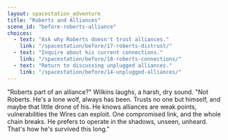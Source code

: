 ```yaml
---
layout: spacestation_adventure
title: "Roberts and Alliances"
scene_id: "before-roberts-alliance"
choices:
  - text: "Ask why Roberts doesn't trust alliances."
    link: "/spacestation/before/17-roberts-distrust/"
  - text: "Inquire about his current connections."
    link: "/spacestation/before/18-roberts-connections/"
  - text: "Return to discussing unplugged alliances."
    link: "/spacestation/before/14-unplugged-alliances/"
---
```


"Roberts part of an alliance?" Wilkins laughs, a harsh, dry sound. "Not Roberts. He's a lone wolf, always has been. Trusts no one but himself, and maybe that little drone of his. He knows alliances are weak points, vulnerabilities the Wires can exploit. One compromised link, and the whole chain breaks. He prefers to operate in the shadows, unseen, unheard. That's how he's survived this long."
